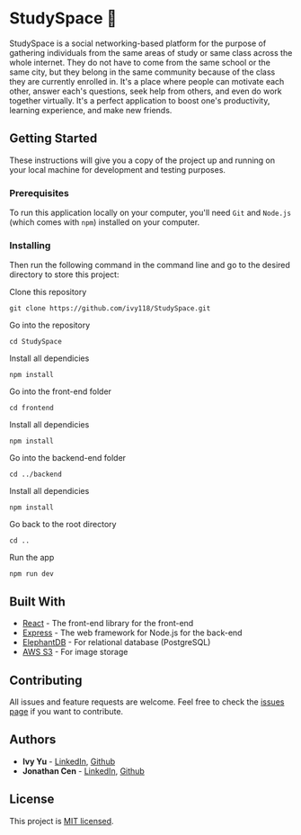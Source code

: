 # StudySpace 🧠

StudySpace is a social networking-based platform for the purpose of gathering individuals from the same areas of study or same class across the whole internet. They do not have to come from the same school or the same city, but they belong in the same community because of the class they are currently enrolled in. It's a place where people can motivate each other, answer each's questions, seek help from others, and even do work together virtually. It's a perfect application to boost one's productivity, learning experience, and make new friends.

## Getting Started

These instructions will give you a copy of the project up and running on
your local machine for development and testing purposes. 

### Prerequisites

To run this application locally on your computer, you'll need `Git` and `Node.js` (which comes with `npm`) installed on your computer.

### Installing

 Then run the following command in the command line and go to the desired directory to store this project:

Clone this repository

    git clone https://github.com/ivy118/StudySpace.git

Go into the repository

    cd StudySpace

Install all dependicies

    npm install
    
Go into the front-end folder 

    cd frontend

Install all dependicies

    npm install

Go into the backend-end folder 

    cd ../backend

Install all dependicies

    npm install

Go back to the root directory

    cd ..

Run the app

    npm run dev

## Built With

  - [React](https://www.contributor-covenant.org/) - The front-end library for the front-end
  - [Express](https://expressjs.com/) - The web framework for Node.js for the back-end
  - [ElephantDB](https://www.elephantsql.com/) - For relational database (PostgreSQL)
  - [AWS S3](https://aws.amazon.com/pm/serv-s3/?trk=fecf68c9-3874-4ae2-a7ed-72b6d19c8034&sc_channel=ps&sc_campaign=acquisition&sc_medium=ACQ-P|PS-GO|Brand|Desktop|SU|Storage|S3|US|EN|Text&s_kwcid=AL!4422!3!488982706719!e!!g!!aws%20s3&ef_id=Cj0KCQjw8amWBhCYARIsADqZJoVOoSKV5Zl5Hnes1iBb35FwzHT0iVzz-tfofZEGDMWGsoWcCqLIjb8aAoB3EALw_wcB:G:s&s_kwcid=AL!4422!3!488982706719!e!!g!!aws%20s3) - For image storage

## Contributing

All issues and feature requests are welcome.
Feel free to check the [issues page](https://github.com/ivy118/StudySpace/issues) if you want to contribute.

## Authors

  - **Ivy Yu** - [LinkedIn](https://www.linkedin.com/in/ivyxyu/), [Github](https://github.com/ivy118)
  - **Jonathan Cen** - [LinkedIn](https://www.linkedin.com/in/jonathancen/), [Github](https://github.com/JonathanCen)

## License

This project is [MIT licensed](https://github.com/ivy118/StudySpace/blob/master/License).
